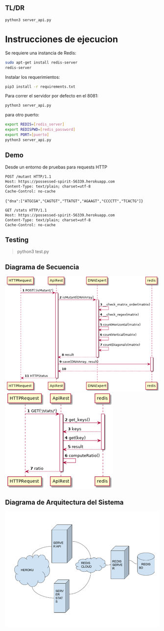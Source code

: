 ## TL/DR

```
python3 server_api.py
```

# Instrucciones de ejecucion

Se requiere una instancia de Redis:

```bash
sudo apt-get install redis-server
redis-server
```

Instalar los requerimientos:

```bash
pip3 install -r requirements.txt
```

Para correr el servidor por defecto en el 8081:

```bash
python3 server_api.py
```
para otro puerto:

```bash
export REDIS=[redis_server]
export REDISPWD=[redis_password]
export PORT=[puerto]
python3 server_api.py
```

## Demo

Desde un entorno de pruebas para requests HTTP 

```
POST /mutant HTTP/1.1
Host: https://possessed-spirit-56339.herokuapp.com
Content-Type: text/plain; charset=utf-8
Cache-Control: no-cache

{"dna":["ATGCGA","CAGTGT","TTATGT","AGAAGT","CCCCTT","TCACTG"]}
```

```
GET /stats HTTP/1.1
Host: https://possessed-spirit-56339.herokuapp.com
Content-Type: text/plain; charset=utf-8
Cache-Control: no-cache
```

## Testing

>python3 test.py

## Diagrama de Secuencia

![Secuencia](/docs/sequence_isMutant.png)
![Secuencia](/docs/sequence_stats.png)

## Diagrama de Arquitectura del Sistema

![Secuencia](/docs/architecture.png)

